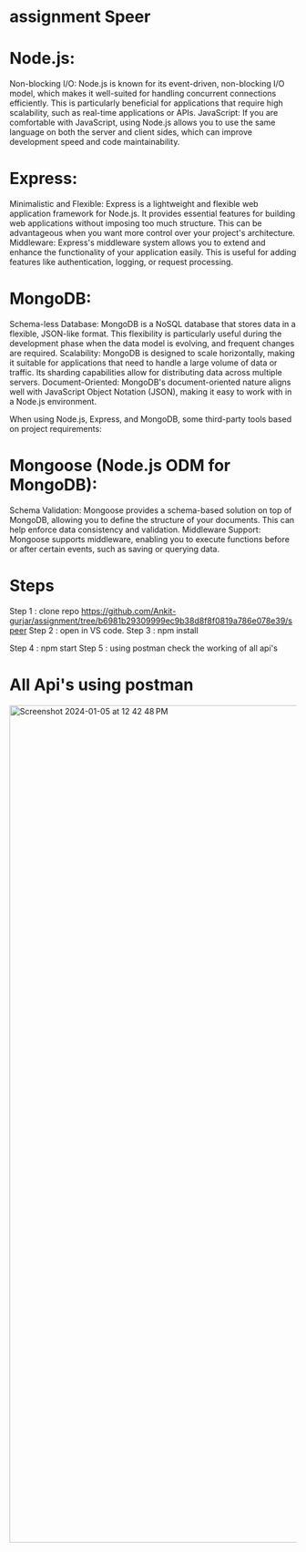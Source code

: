 # assignment Speer
# Node.js:

Non-blocking I/O: Node.js is known for its event-driven, non-blocking I/O model, which makes it well-suited for handling concurrent connections efficiently. This is particularly beneficial for applications that require high scalability, such as real-time applications or APIs.
JavaScript: If you are comfortable with JavaScript, using Node.js allows you to use the same language on both the server and client sides, which can improve development speed and code maintainability.

# Express:

Minimalistic and Flexible: Express is a lightweight and flexible web application framework for Node.js. It provides essential features for building web applications without imposing too much structure. This can be advantageous when you want more control over your project's architecture.
Middleware: Express's middleware system allows you to extend and enhance the functionality of your application easily. This is useful for adding features like authentication, logging, or request processing.

# MongoDB:

Schema-less Database: MongoDB is a NoSQL database that stores data in a flexible, JSON-like format. This flexibility is particularly useful during the development phase when the data model is evolving, and frequent changes are required.
Scalability: MongoDB is designed to scale horizontally, making it suitable for applications that need to handle a large volume of data or traffic. Its sharding capabilities allow for distributing data across multiple servers.
Document-Oriented: MongoDB's document-oriented nature aligns well with JavaScript Object Notation (JSON), making it easy to work with in a Node.js environment.

When using Node.js, Express, and MongoDB, some third-party tools based on project requirements:

# Mongoose (Node.js ODM for MongoDB):

Schema Validation: Mongoose provides a schema-based solution on top of MongoDB, allowing you to define the structure of your documents. This can help enforce data consistency and validation.
Middleware Support: Mongoose supports middleware, enabling you to execute functions before or after certain events, such as saving or querying data.

# Steps

Step 1 : clone repo https://github.com/Ankit-gurjar/assignment/tree/b6981b29309999ec9b38d8f8f0819a786e078e39/speer
Step 2 : open in VS code.
Step 3 : npm install

Step 4 : npm start
Step 5 : using postman check the working of all api's

# All Api's using postman
<img width="1470" alt="Screenshot 2024-01-05 at 12 42 48 PM" src="https://github.com/Ankit-gurjar/assignment/assets/79972184/0edeea5a-1543-40c3-91f2-5089143622be">
